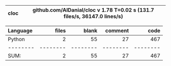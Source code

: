 cloc|github.com/AlDanial/cloc v 1.78  T=0.02 s (131.7 files/s, 36147.0 lines/s)
--- | ---

Language|files|blank|comment|code
:-------|-------:|-------:|-------:|-------:
Python|2|55|27|467
--------|--------|--------|--------|--------
SUM:|2|55|27|467
